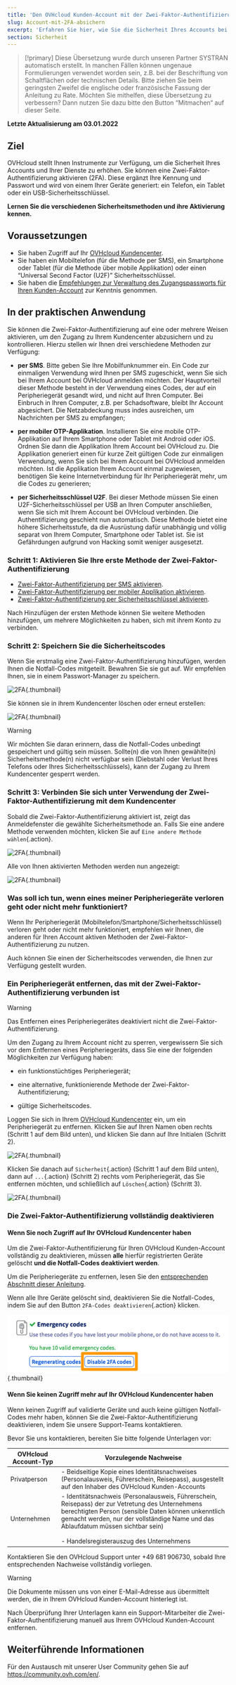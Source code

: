 ```yaml
---
title: 'Den OVHcloud Kunden-Account mit der Zwei-Faktor-Authentifizierung absichern'
slug: Account-mit-2FA-absichern
excerpt: 'Erfahren Sie hier, wie Sie die Sicherheit Ihres Accounts bei OVHcloud steigern können, indem Sie die Zwei-Faktor-Authentifizierung aktivieren'
section: Sicherheit
---
```


> [!primary]
> Diese Übersetzung wurde durch unseren Partner SYSTRAN automatisch erstellt. In manchen Fällen können ungenaue Formulierungen verwendet worden sein, z.B. bei der Beschriftung von Schaltflächen oder technischen Details. Bitte ziehen Sie beim geringsten Zweifel die englische oder französische Fassung der Anleitung zu Rate. Möchten Sie mithelfen, diese Übersetzung zu verbessern? Dann nutzen Sie dazu bitte den Button “Mitmachen“ auf dieser Seite.
>

**Letzte Aktualisierung am 03.01.2022**

## Ziel

OVHcloud stellt Ihnen Instrumente zur Verfügung, um die Sicherheit Ihres Accounts und Ihrer Dienste zu erhöhen.
Sie können eine Zwei-Faktor-Authentifizierung aktivieren (2FA). Diese ergänzt Ihre Kennung und Passwort und wird von einem Ihrer Geräte generiert: ein Telefon, ein Tablet oder ein USB-Sicherheitsschlüssel.  

**Lernen Sie die verschiedenen Sicherheitsmethoden und ihre Aktivierung kennen.**

## Voraussetzungen

- Sie haben Zugriff auf Ihr [OVHcloud Kundencenter](https://www.ovh.com/auth/?action=gotomanager&from=https://www.ovh.de/&ovhSubsidiary=de).
- Sie haben ein Mobiltelefon (für die Methode per SMS), ein Smartphone oder Tablet (für die Methode über mobile Applikation) oder einen “Universal Second Factor (U2F)” Sicherheitsschlüssel.
- Sie haben die [Empfehlungen zur Verwaltung des Zugangspassworts für Ihren Kunden-Account](https://docs.ovh.com/de/customer/Passwort-verwalten) zur Kenntnis genommen.

## In der praktischen Anwendung

Sie können die Zwei-Faktor-Authentifizierung auf eine oder mehrere Weisen aktivieren, um den Zugang zu Ihrem Kundencenter abzusichern und zu kontrollieren.
Hierzu stellen wir Ihnen drei verschiedene Methoden zur Verfügung:

- **per SMS**. Bitte geben Sie Ihre Mobilfunknummer ein. Ein Code zur einmaligen Verwendung wird Ihnen per SMS zugeschickt, wenn Sie sich bei Ihrem Account bei OVHcloud anmelden möchten. Der Hauptvorteil dieser Methode besteht in der Verwendung eines Codes, der auf ein Peripheriegerät gesandt wird, und nicht auf Ihren Computer. Bei Einbruch in Ihren Computer, z.B. per Schadsoftware, bleibt Ihr Account abgesichert. Die Netzabdeckung muss indes ausreichen, um Nachrichten per SMS zu empfangen;

- **per mobiler OTP-Applikation**. Installieren Sie eine mobile OTP-Applikation auf Ihrem Smartphone oder Tablet mit Android oder iOS. Ordnen Sie dann die Applikation Ihrem Account bei OVHcloud zu. Die Applikation generiert einen für kurze Zeit gültigen Code zur einmaligen Verwendung, wenn Sie sich bei Ihrem Account bei OVHcloud anmelden möchten.
Ist die Applikation Ihrem Account einmal zugewiesen, benötigen Sie keine Internetverbindung für Ihr Peripheriegerät mehr, um die Codes zu generieren;

- **per Sicherheitsschlüssel U2F**. Bei dieser Methode müssen Sie einen U2F-Sicherheitsschlüssel per USB an Ihren Computer anschließen, wenn Sie sich mit Ihrem Account bei OVHcloud verbinden. Die Authentifizierung geschieht nun automatisch. Diese Methode bietet eine höhere Sicherheitsstufe, da die Ausrüstung dafür unabhängig und völlig separat von Ihrem Computer, Smartphone oder Tablet ist. Sie ist Gefährdungen aufgrund von Hacking somit weniger ausgesetzt. 

### Schritt 1: Aktivieren Sie Ihre erste Methode der Zwei-Faktor-Authentifizierung

- [Zwei-Faktor-Authentifizierung per SMS aktivieren](https://docs.ovh.com/de/customer/die-zwei-Faktor-Authentifizierung-per-SMS-aktivieren).
- [Zwei-Faktor-Authentifizierung per mobiler Applikation aktivieren](https://docs.ovh.com/de/customer/die-Zwei-Faktor-Authentifizierung-per-mobiler-Applikation-aktivieren).
- [Zwei-Faktor-Authentifizierung per Sicherheitsschlüssel aktivieren](https://docs.ovh.com/de/customer/die-Zwei-Faktor-Authentifizierung-mit-Sicherheitsschl%C3%BCssel-aktivieren).

Nach Hinzufügen der ersten Methode können Sie weitere Methoden hinzufügen, um mehrere Möglichkeiten zu haben, sich mit ihrem Konto zu verbinden.

### Schritt 2: Speichern Sie die Sicherheitscodes

Wenn Sie erstmalig eine Zwei-Faktor-Authentifizierung hinzufügen, werden Ihnen die Notfall-Codes mitgeteilt. Bewahren Sie sie gut auf. Wir empfehlen Ihnen, sie in einem Passwort-Manager zu speichern.

![2FA](images/2facodes.png){.thumbnail}

Sie können sie in ihrem Kundencenter löschen oder erneut erstellen:

![2FA](images/2facodesaction.png){.thumbnail}

> [!warning]
>
> Wir möchten Sie daran erinnern, dass die Notfall-Codes unbedingt gespeichert und gültig sein müssen. Sollte(n) die von Ihnen gewählte(n) Sicherheitsmethode(n) nicht verfügbar sein (Diebstahl oder Verlust Ihres Telefons oder Ihres Sicherheitsschlüssels), kann der Zugang zu Ihrem Kundencenter gesperrt werden.
>

### Schritt 3: Verbinden Sie sich unter Verwendung der Zwei-Faktor-Authentifizierung mit dem Kundencenter

Sobald die Zwei-Faktor-Authentifizierung aktiviert ist, zeigt das Anmeldefenster die gewählte Sicherheitsmethode an. Falls Sie eine andere Methode verwenden möchten, klicken Sie auf `Eine andere Methode wählen`{.action}.

![2FA](images/2fasmsloginedit.png){.thumbnail}

Alle von Ihnen aktivierten Methoden werden nun angezeigt:

![2FA](images/2faloginchoice.png){.thumbnail}

### Was soll ich tun, wenn eines meiner Peripheriegeräte verloren geht oder nicht mehr funktioniert?

Wenn Ihr Peripheriegerät (Mobiltelefon/Smartphone/Sicherheitsschlüssel) verloren geht oder nicht mehr funktioniert, empfehlen wir Ihnen, die anderen für Ihren Account aktiven Methoden der Zwei-Faktor-Authentifizierung zu nutzen.

Auch können Sie einen der Sicherheitscodes verwenden, die Ihnen zur Verfügung gestellt wurden. 

### Ein Peripheriegerät entfernen, das mit der Zwei-Faktor-Authentifizierung verbunden ist <a name="delete-device"></a>

> [!warning]
>
> Das Entfernen eines Peripheriegerätes deaktiviert nicht die Zwei-Faktor-Authentifizierung. 
> 
> Um den Zugang zu Ihrem Account nicht zu sperren, vergewissern Sie sich vor dem Entfernen eines Peripheriegeräts, dass Sie eine der folgenden Möglichkeiten zur Verfügung haben:
> 
> - ein funktionstüchtiges Peripheriegerät;
> 
> - eine alternative, funktionierende Methode der Zwei-Faktor-Authentifizierung;
> 
> - gültige Sicherheitscodes.
> 

Loggen Sie sich in Ihrem [OVHcloud Kundencenter](https://www.ovh.com/auth/?action=gotomanager&from=https://www.ovh.de/&ovhSubsidiary=de) ein, um ein Peripheriegerät zu entfernen. Klicken Sie auf Ihren Namen oben rechts (Schritt 1 auf dem Bild unten), und klicken Sie dann auf Ihre Initialen (Schritt 2). 

![2FA](images/hub2FAb.png){.thumbnail}

Klicken Sie danach auf `Sicherheit`{.action} (Schritt 1 auf dem Bild unten), dann auf `...`{.action} (Schritt 2) rechts vom Peripheriegerät, das Sie entfernen möchten, und schließlich auf `Löschen`{.action} (Schritt 3).

![2FA](images/hub2FAc.png){.thumbnail}

### Die Zwei-Faktor-Authentifizierung vollständig deaktivieren <a name="disable-2fa"></a>

#### Wenn Sie noch Zugriff auf Ihr OVHcloud Kundencenter haben

Um die Zwei-Faktor-Authentifizierung für Ihren OVHcloud Kunden-Account vollständig zu deaktivieren, müssen **alle** hierfür registrierten Geräte gelöscht **und die Notfall-Codes deaktiviert werden**.

Um die Peripheriegeräte zu entfernen, lesen Sie den [entsprechenden Abschnitt dieser Anleitung](#delete-device).

Wenn alle Ihre Geräte gelöscht sind, deaktivieren Sie die Notfall-Codes, indem Sie auf den Button `2FA-Codes deaktivieren`{.action} klicken.

![2FA Codes](images/disabling-codes.png){.thumbnail}

#### Wenn Sie keinen Zugriff mehr auf Ihr OVHcloud Kundencenter haben

Wenn keinen Zugriff auf validierte Geräte und auch keine gültigen Notfall-Codes mehr haben, können Sie die Zwei-Faktor-Authentifizierung deaktivieren, indem Sie unsere Support-Teams kontaktieren.

Bevor Sie uns kontaktieren, bereiten Sie bitte folgende Unterlagen vor:

|OVHcloud Account-Typ|Vorzulegende Nachweise|
|---|---|
|Privatperson|- Beidseitige Kopie eines Identitätsnachweises (Personalausweis, Führerschein, Reisepass), ausgestellt auf den Inhaber des OVHcloud Kunden-Accounts|
|Unternehmen|- Identitätsnachweis (Personalausweis, Führerschein, Reisepass) der zur Vetretung des Unternehmens berechtigten Person (sensible Daten können unkenntlich gemacht werden, nur der vollständige Name und das Ablaufdatum müssen sichtbar sein)<br><br>- Handelsregisterauszug des Unternehmens|

Kontaktieren Sie den OVHcloud Support unter +49 681 906730, sobald Ihre entsprechenden Nachweise vollständig vorliegen.

> [!warning]
>
>  Die Dokumente müssen uns von einer E-Mail-Adresse aus übermittelt werden, die in Ihrem OVHcloud Kunden-Account hinterlegt ist.

Nach Überprüfung Ihrer Unterlagen kann ein Support-Mitarbeiter die Zwei-Faktor-Authentifizierung manuell aus Ihrem OVHcloud Kunden-Account entfernen.

## Weiterführende Informationen

Für den Austausch mit unserer User Community gehen Sie auf <https://community.ovh.com/en/>.
